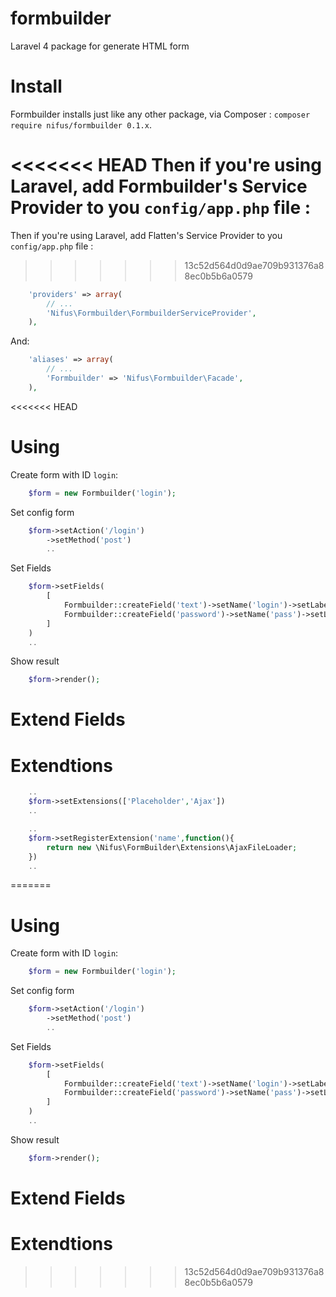 formbuilder
===========

 Laravel 4 package for generate HTML form
 
Install 
===========

Formbuilder installs just like any other package, via Composer : `composer require nifus/formbuilder 0.1.x`. 


<<<<<<< HEAD
Then if you're using Laravel, add Formbuilder's Service Provider to you `config/app.php` file :
=======
Then if you're using Laravel, add Flatten's Service Provider to you `config/app.php` file :
>>>>>>> 13c52d564d0d9ae709b931376a88ec0b5b6a0579
```php
 	'providers' => array(
        // ...
        'Nifus\Formbuilder\FormbuilderServiceProvider',
    ),
```

And:

```php
 	'aliases' => array(
        // ...
        'Formbuilder' => 'Nifus\Formbuilder\Facade',
    ),
```
<<<<<<< HEAD

Using 
===========


Create form with ID `login`:

```php
	$form = new Formbuilder('login');
```

Set config form
```php
	$form->setAction('/login')
		->setMethod('post')
		..
```

Set Fields
```php
	$form->setFields(
		[
			Formbuilder::createField('text')->setName('login')->setLabel('Login'),
			Formbuilder::createField('password')->setName('pass')->setLabel('Password'),
		]
	)
	..
```

Show result
```php
	$form->render();
```

Extend Fields 
===========


Extendtions  
===========

```php
	..
	$form->setExtensions(['Placeholder','Ajax'])
	..
```

```php
	..
	$form->setRegisterExtension('name',function(){
		return new \Nifus\FormBuilder\Extensions\AjaxFileLoader; 
	})
	..
```
=======

Using 
===========


Create form with ID `login`:

```php
	$form = new Formbuilder('login');
```

Set config form
```php
	$form->setAction('/login')
		->setMethod('post')
		..
```

Set Fields
```php
	$form->setFields(
		[
			Formbuilder::createField('text')->setName('login')->setLabel('Login'),
			Formbuilder::createField('password')->setName('pass')->setLabel('Password'),
		]
	)
	..
```

Show result
```php
	$form->render();
```

Extend Fields 
===========

Extendtions  
===========
>>>>>>> 13c52d564d0d9ae709b931376a88ec0b5b6a0579
